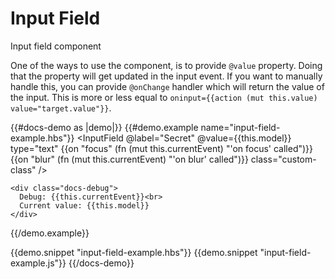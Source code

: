 # Input Field

Input field component

One of the ways to use the component, is to provide `@value` property. Doing that
the property will get updated in the input event. If you want to manually handle 
this, you can provide `@onChange` handler which will return the value of the input.
This is more or less equal to `oninput={{action (mut this.value) value="target.value"}}`.

{{#docs-demo as |demo|}}
  {{#demo.example name="input-field-example.hbs"}}
    <InputField 
      @label="Secret" 
      @value={{this.model}}
      type="text"
      {{on "focus" (fn (mut this.currentEvent) "'on focus' called")}}
      {{on "blur" (fn (mut this.currentEvent) "'on blur' called")}}
      class="custom-class"
    />

    <div class="docs-debug">
      Debug: {{this.currentEvent}}<br>
      Current value: {{this.model}}
    </div>
  {{/demo.example}}

  {{demo.snippet "input-field-example.hbs"}}
  {{demo.snippet "input-field-example.js"}}
{{/docs-demo}}

